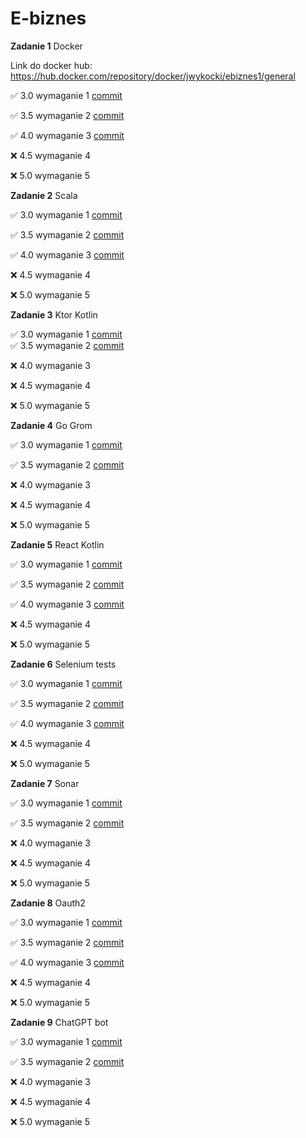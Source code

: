 # E-biznes

**Zadanie 1** Docker

Link do docker hub: https://hub.docker.com/repository/docker/jwykocki/ebiznes1/general

:white_check_mark: 3.0 wymaganie 1 [commit](https://github.com/jwykocki/ebiznes/commit/8d2c9fd4ee164030a7b8a2d9372a3900190f71d2)

:white_check_mark: 3.5 wymaganie 2 [commit](https://github.com/jwykocki/ebiznes/commit/8d2c9fd4ee164030a7b8a2d9372a3900190f71d2)

:white_check_mark: 4.0 wymaganie 3 [commit](https://github.com/jwykocki/ebiznes/commit/8d2c9fd4ee164030a7b8a2d9372a3900190f71d2)

:x: 4.5 wymaganie 4 

:x: 5.0 wymaganie 5

**Zadanie 2** Scala

:white_check_mark: 3.0 wymaganie 1 [commit](https://github.com/jwykocki/ebiznes/commit/9a8402a960a4a8cff9988a74a655d126f4567546)

:white_check_mark: 3.5 wymaganie 2 [commit](https://github.com/jwykocki/ebiznes/commit/9a8402a960a4a8cff9988a74a655d126f4567546)

:white_check_mark: 4.0 wymaganie 3 [commit](https://github.com/jwykocki/ebiznes/commit/9a8402a960a4a8cff9988a74a655d126f4567546)

:x: 4.5 wymaganie 4

:x: 5.0 wymaganie 5

**Zadanie 3** Ktor Kotlin

:white_check_mark: 3.0 wymaganie 1 [commit](https://github.com/jwykocki/ebiznes/pull/1/commits/05d496f3326773199bc3cb1cce50c943936fc649)  
:white_check_mark: 3.5 wymaganie 2 [commit](https://github.com/jwykocki/ebiznes/pull/1/commits/05d496f3326773199bc3cb1cce50c943936fc649)

:x: 4.0 wymaganie 3

:x: 4.5 wymaganie 4

:x: 5.0 wymaganie 5

**Zadanie 4** Go Grom

:white_check_mark: 3.0 wymaganie 1 [commit](https://github.com/jwykocki/ebiznes/pull/2/commits/635b71ff50ff3c79286988194f75b64526dbe5d6)     

:white_check_mark: 3.5 wymaganie 2 [commit](https://github.com/jwykocki/ebiznes/pull/2/commits/635b71ff50ff3c79286988194f75b64526dbe5d6)  

:x: 4.0 wymaganie 3

:x: 4.5 wymaganie 4

:x: 5.0 wymaganie 5

**Zadanie 5** React Kotlin

:white_check_mark: 3.0 wymaganie 1 [commit](https://github.com/jwykocki/ebiznes/pull/3/commits/c267a571229bb58ec51c6a1800b36dfdf9e906cf)

:white_check_mark: 3.5 wymaganie 2 [commit](https://github.com/jwykocki/ebiznes/pull/3/commits/c267a571229bb58ec51c6a1800b36dfdf9e906cf)

:white_check_mark: 4.0 wymaganie 3 [commit](https://github.com/jwykocki/ebiznes/pull/3/commits/c267a571229bb58ec51c6a1800b36dfdf9e906cf)

:x: 4.5 wymaganie 4

:x: 5.0 wymaganie 5

**Zadanie 6** Selenium tests

:white_check_mark: 3.0 wymaganie 1 [commit](https://github.com/jwykocki/ebiznes/pull/5/commits/4b1bba1bb3957cb9361e33db94bace837a61e2ac)  

:white_check_mark: 3.5 wymaganie 2 [commit](https://github.com/jwykocki/ebiznes/pull/5/commits/4b1bba1bb3957cb9361e33db94bace837a61e2ac)  

:white_check_mark: 4.0 wymaganie 3 [commit](https://github.com/jwykocki/ebiznes/pull/5/commits/bbcb9a092096c6280220f2d86950aab553f3bda6)  

:x: 4.5 wymaganie 4

:x: 5.0 wymaganie 5

**Zadanie 7** Sonar

:white_check_mark: 3.0 wymaganie 1 [commit](https://github.com/jwykocki/kotlin-backend/pull/1/commits/52c8d6c635753bc99f47a393068755e4b5d59a3e)

:white_check_mark: 3.5 wymaganie 2 [commit](https://github.com/jwykocki/kotlin-backend/pull/1/commits/52c8d6c635753bc99f47a393068755e4b5d59a3e)

:x: 4.0 wymaganie 3

:x: 4.5 wymaganie 4

:x: 5.0 wymaganie 5

**Zadanie 8** Oauth2

:white_check_mark: 3.0 wymaganie 1 [commit](https://github.com/jwykocki/ebiznes/pull/7/commits/4796e945d8234b4f5ed4850ec3aa799a109e5cdc
)

:white_check_mark: 3.5 wymaganie 2 [commit](https://github.com/jwykocki/ebiznes/pull/7/commits/4796e945d8234b4f5ed4850ec3aa799a109e5cdc)

:white_check_mark: 4.0 wymaganie 3 [commit](https://github.com/jwykocki/ebiznes/pull/7/commits/4796e945d8234b4f5ed4850ec3aa799a109e5cdc)

:x: 4.5 wymaganie 4

:x: 5.0 wymaganie 5

**Zadanie 9** ChatGPT bot

:white_check_mark: 3.0 wymaganie 1 [commit](https://github.com/jwykocki/ebiznes/pull/8/commits/9160f6301c3e880020c0daee80f105b20e708995
)

:white_check_mark: 3.5 wymaganie 2 [commit](https://github.com/jwykocki/ebiznes/pull/8/commits/9160f6301c3e880020c0daee80f105b20e708995
)

:x: 4.0 wymaganie 3 

:x: 4.5 wymaganie 4

:x: 5.0 wymaganie 5





